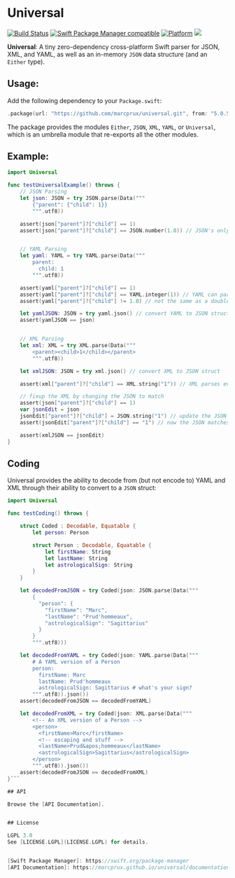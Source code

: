 Universal
=========

[![Build Status](https://github.com/marcprux/universal/workflows/Universal%20CI/badge.svg?branch=main)](https://github.com/marcprux/universal/actions)
[![Swift Package Manager compatible](https://img.shields.io/badge/SPM-compatible-brightgreen.svg)](https://github.com/apple/swift-package-manager)
[![Platform](https://img.shields.io/badge/Platforms-macOS%20|%20Linux%20|%20Windows%20|%20iOS%20|%20tvOS%20|%20watchOS-lightgray.svg)](https://github.com/marcprux/universal/actions)
[![](https://tokei.rs/b1/github/marcprux/universal)](https://github.com/marcprux/universal)

**Universal**: A tiny zero-dependency cross-platform Swift parser for JSON, XML, and YAML, as well as an in-memory `JSON` data structure (and an `Either` type).

## Usage:

Add the following dependency to your `Package.swift`:

```swift
.package(url: "https://github.com/marcprux/universal.git", from: "5.0.5")
```

The package provides the modules `Either`, `JSON`, `XML`, `YAML`,
or `Universal`, which is an umbrella module that re-exports all the other modules.


## Example:

```swift
import Universal

func testUniversalExample() throws {
    // JSON Parsing
    let json: JSON = try JSON.parse(Data("""
        {"parent": {"child": 1}}
        """.utf8))

    assert(json["parent"]?["child"] == 1)
    assert(json["parent"]?["child"] == JSON.number(1.0)) // JSON's only number is Double


    // YAML Parsing
    let yaml: YAML = try YAML.parse(Data("""
        parent:
          child: 1
        """.utf8))

    assert(yaml["parent"]?["child"] == 1)
    assert(yaml["parent"]?["child"] == YAML.integer(1)) // YAML can parse integers
    assert(yaml["parent"]?["child"] != 1.0) // not the same as a double

    let yamlJSON: JSON = try yaml.json() // convert YAML to JSON struct
    assert(yamlJSON == json)


    // XML Parsing
    let xml: XML = try XML.parse(Data("""
        <parent><child>1</child></parent>
        """.utf8))

    let xmlJSON: JSON = try xml.json() // convert XML to JSON struct

    assert(xml["parent"]?["child"] == XML.string("1")) // XML parses everything as strings

    // fixup the XML by changing the JSON to match
    assert(json["parent"]?["child"] == 1)
    var jsonEdit = json
    jsonEdit["parent"]?["child"] = JSON.string("1") // update the JSON to match
    assert(jsonEdit["parent"]?["child"] == "1") // now the JSON matches

    assert(xmlJSON == jsonEdit)
}
```

## Coding

Universal provides the ability to decode from (but not encode to) YAML and XML
through their ability to convert to a `JSON` struct:


```swift
import Universal

func testCoding() throws {

    struct Coded : Decodable, Equatable {
        let person: Person

        struct Person : Decodable, Equatable {
            let firstName: String
            let lastName: String
            let astrologicalSign: String
        }
    }

    let decodedFromJSON = try Coded(json: JSON.parse(Data("""
        {
          "person": {
            "firstName": "Marc",
            "lastName": "Prud'hommeaux",
            "astrologicalSign": "Sagittarius"
          }
        }
        """.utf8)))

    let decodedFromYAML = try Coded(json: YAML.parse(Data("""
        # A YAML version of a Person
        person:
          firstName: Marc
          lastName: Prud'hommeaux
          astrologicalSign: Sagittarius # what's your sign?
        """.utf8)).json())
    assert(decodedFromJSON == decodedFromYAML)

    let decodedFromXML = try Coded(json: XML.parse(Data("""
        <!-- An XML version of a Person -->
        <person>
          <firstName>Marc</firstName>
          <!-- escaping and stuff -->
          <lastName>Prud&apos;hommeaux</lastName>
          <astrologicalSign>Sagittarius</astrologicalSign>
        </person>
        """.utf8)).json())
    assert(decodedFromJSON == decodedFromXML)
}```

## API

Browse the [API Documentation].


## License

LGPL 3.0
See [LICENSE.LGPL](LICENSE.LGPL) for details.


[Swift Package Manager]: https://swift.org/package-manager
[API Documentation]: https://marcprux.github.io/universal/documentation/universal/
